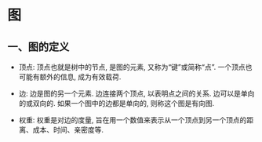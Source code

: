 # 图

## 一、图的定义

- 顶点: 顶点也就是树中的节点, 是图的元素, 又称为“键”或简称“点”. 一个顶点也可能有额外的信息, 成为有效载荷.

- 边: 边是图的另一个元素. 边连接两个顶点, 以表明点之间的关系. 边可以是单向的或双向的. 如果一个图中的边都是单向的, 则称这个图是有向图.

- 权重: 权重是对边的度量, 旨在用一个数值来表示从一个顶点到另一个顶点的距离、成本、时间、亲密度等.

